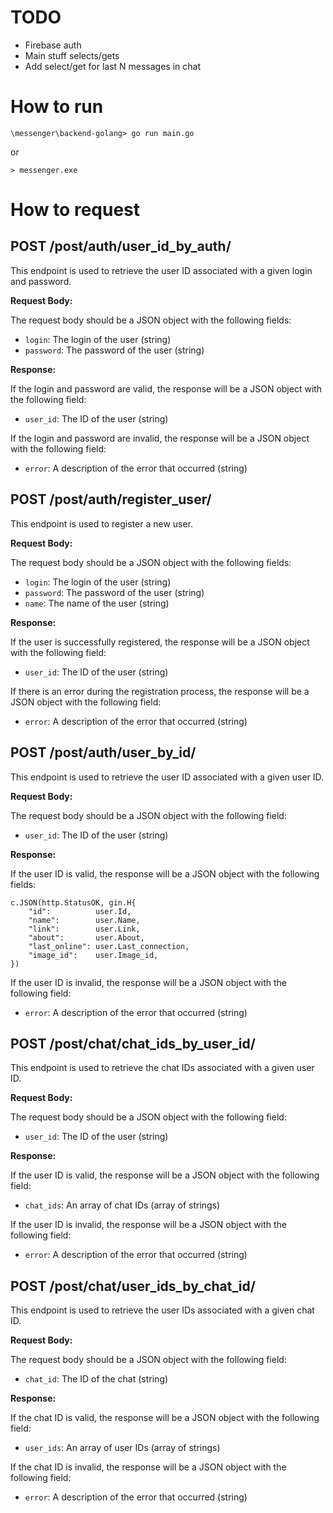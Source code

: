 # TODO
- Firebase auth
- Main stuff selects/gets
- Add select/get for last N messages in chat

# How to run
```
\messenger\backend-golang> go run main.go
```
or
```
> messenger.exe
```


# How to request
## POST /post/auth/user_id_by_auth/

This endpoint is used to retrieve the user ID associated with a given login and password.

**Request Body:**

The request body should be a JSON object with the following fields:

- `login`: The login of the user (string)
- `password`: The password of the user (string)

**Response:**

If the login and password are valid, the response will be a JSON object with the following field:

- `user_id`: The ID of the user (string)

If the login and password are invalid, the response will be a JSON object with the following field:

- `error`: A description of the error that occurred (string)

## POST /post/auth/register_user/

This endpoint is used to register a new user.

**Request Body:**

The request body should be a JSON object with the following fields:

- `login`: The login of the user (string)
- `password`: The password of the user (string)
- `name`: The name of the user (string)

**Response:**

If the user is successfully registered, the response will be a JSON object with the following field:

- `user_id`: The ID of the user (string)

If there is an error during the registration process, the response will be a JSON object with the following field:

- `error`: A description of the error that occurred (string)

## POST /post/auth/user_by_id/

This endpoint is used to retrieve the user ID associated with a given user ID.

**Request Body:**

The request body should be a JSON object with the following field:

- `user_id`: The ID of the user (string)

**Response:**

If the user ID is valid, the response will be a JSON object with the following fields:

	c.JSON(http.StatusOK, gin.H{
		"id":          user.Id,
		"name":        user.Name,
		"link":        user.Link,
		"about":       user.About,
		"last_online": user.Last_connection,
		"image_id":    user.Image_id,
	})

If the user ID is invalid, the response will be a JSON object with the following field:

- `error`: A description of the error that occurred (string)

## POST /post/chat/chat_ids_by_user_id/

This endpoint is used to retrieve the chat IDs associated with a given user ID.

**Request Body:**

The request body should be a JSON object with the following field:

- `user_id`: The ID of the user (string)

**Response:**

If the user ID is valid, the response will be a JSON object with the following field:

- `chat_ids`: An array of chat IDs (array of strings)

If the user ID is invalid, the response will be a JSON object with the following field:

- `error`: A description of the error that occurred (string)

## POST /post/chat/user_ids_by_chat_id/

This endpoint is used to retrieve the user IDs associated with a given chat ID.

**Request Body:**

The request body should be a JSON object with the following field:

- `chat_id`: The ID of the chat (string)

**Response:**

If the chat ID is valid, the response will be a JSON object with the following field:

- `user_ids`: An array of user IDs (array of strings)

If the chat ID is invalid, the response will be a JSON object with the following field:

- `error`: A description of the error that occurred (string)
